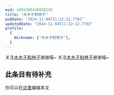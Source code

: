```yaml
---
mid: 3493288436828236
title: "木木子和林子"
pubDate: "2024-11-04T11:22:12.779Z"
updatedDate: "2024-11-04T11:22:12.779Z"
profile:
  {
    Nickname: ["木木子和林子"],
  }
---
```


关注[木木子和林子](https://space.bilibili.com/3493288436828236)谢谢喵~ 关注[木木子和林子](https://space.bilibili.com/3493288436828236)谢谢喵~

## 此条目有待补充
你可以在[这里](https://github.com/Yuhanawa/VTuber.ICU/edit/master/src/content/v/木木子和林子/index.md)编辑本文
